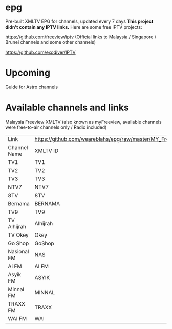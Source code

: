 # epg
Pre-built XMLTV EPG for channels, updated every 7 days
**This project didn't contain any IPTV links.** Here are some free IPTV projects:

https://github.com/freeview/iptv (Official links to Malaysia / Singapore / Brunei channels and some other channels)

https://github.com/exodiver/IPTV

# Upcoming
Guide for Astro channels

# Available channels and links

Malaysia Freeview XMLTV (also known as myFreeview, available channels were free-to-air channels only / Radio included)


||  |
|--|--|
|Link|https://github.com/weareblahs/epg/raw/master/MY_Freeview.xml|
|Channel Name| XMLTV ID |
|TV1|TV1|
|TV2|TV2|
|TV3|TV3|
|NTV7|NTV7|
|8TV|8TV|
|Bernama|BERNAMA|
|TV9|TV9|
|TV Alhijrah|Alhijrah|
|TV Okey|Okey|
|Go Shop|GoShop|
|Nasional FM|NAS|
|Ai FM|AI FM|
|Asyik FM|ASYIK|
|Minnal FM|MINNAL|
|TRAXX FM|TRAXX|
|WAI FM|WAI|



